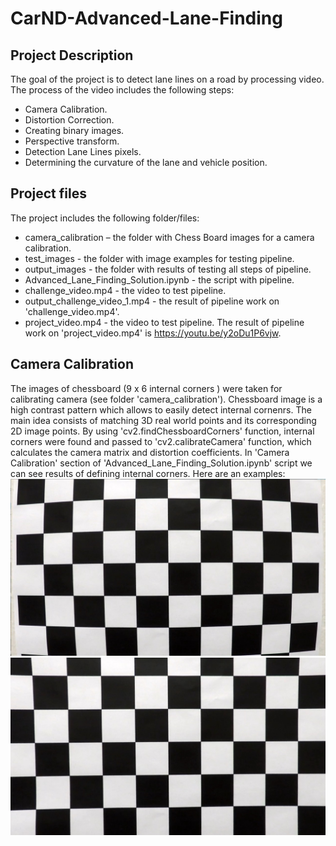 # CarND-Advanced-Lane-Finding
## Project Description
The goal of the project is to detect lane lines on a road by processing video. The process of the video includes the following steps:
- Camera Calibration.
- Distortion Correction.
- Creating binary images.
- Perspective transform.
- Detection Lane Lines pixels.
- Determining the curvature of the lane and vehicle position.

## Project files
The project includes the following folder/files:
- camera_calibration – the folder with Chess Board images for a camera calibration.
- test_images - the folder with image examples for testing pipeline.
- output_images - the folder with results of testing all steps of pipeline.
- Advanced_Lane_Finding_Solution.ipynb - the script with pipeline.
- challenge_video.mp4 - the video to test pipeline.
- output_challenge_video_1.mp4 - the result of pipeline work on 'challenge_video.mp4'.
- project_video.mp4 - the video to test pipeline.
The result of pipeline work on 'project_video.mp4' is https://youtu.be/y2oDu1P6vjw.

## Camera Calibration
The images of chessboard (9 x 6 internal corners ) were taken for calibrating camera (see folder 'camera_calibration'). Chessboard image is a high contrast pattern which allows to easily detect internal cornenrs. The main idea consists of matching 3D real world points and its corresponding 2D image points. By using 'cv2.findChessboardCorners' function, internal corners were found and passed to 'cv2.calibrateCamera' function, which calculates the camera matrix and distortion coefficients.
In 'Camera Сalibration' section of 'Advanced_Lane_Finding_Solution.ipynb' script we can see results of defining internal corners. Here are an examples:
![Initial image](https://github.com/SergeiDm/CarND-Advanced-Lane-Finding/blob/master/camera_calibration/calibration1.jpg) ![Undistorted image](https://github.com/SergeiDm/CarND-Advanced-Lane-Finding/blob/master/output_images/undist_calibration1.png)
